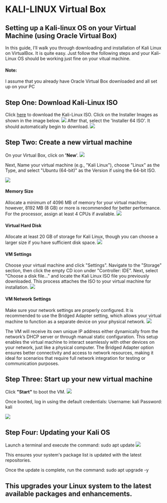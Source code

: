 <h1>KALI-LINUX Virtual Box</h1>


<h2>Setting up a Kali-linux OS on your Virtual Machine (using Oracle Virtual Box)</h2>
In this guide, I’ll walk you through downloading and installation of Kali Linux on VirtualBox. It is quite easy. Just follow the following steps and your Kali-Linux OS should be working just fine on your vitual machine.
<h4> Note: </h4> I assume that you already have Oracle Virtual Box downloaded and all set up on your PC

<h2>Step One: Download Kali-Linux ISO </h2>
Click <a href="https://www.kali.org/get-kali/#kali-platforms">here</a>  to download the Kali-Linux ISO. Click on the Installer Images as shown in the image below.

<img src = "Folder/kali 1.png">
After that, select the 'Installer 64 ISO'. It should automatically begin to download.
<img src = "Folder/kali download installer.png">

<h2>Step Two: Create a new virtual machine</h2>
On your Virtual Box, click on <b>'New</b>'.
<img src = "Folder/VM New VM.png">

Next, Name your virtual machine (e.g., "Kali Linux"), choose "Linux" as the Type, and select "Ubuntu (64-bit)" as the Version if using the 64-bit ISO.

<img src = "Folder/Kali Linux Name.png">

<h4>Memory Size</h4>
Allocate a minimum of 4096 MB of memory for your virtual machine; however, 8192 MB (8 GB) or more is recommended for better performance. For the processor, assign at least 4 CPUs if available.

<img src = "Folder/Kali Memory  CPU.png">

<h4>Virtual Hard Disk</h4>
Allocate at least 20 GB of storage for Kali Linux, though you can choose a larger size if you have sufficient disk space.

<img src = "Folder/kali hard disk.png">

<h4>VM Settings</h4>
Choose your virtual machine and click "Settings". Navigate to the "Storage" section, then click the empty CD icon under "Controller: IDE". Next, select "Choose a disk file..." and locate the Kali Linux ISO file you previously downloaded. This process attaches the ISO to your virtual machine for installation.

<img src = "Folder/Kali storage.png">

<h4>VM Network Settings </h4>
Make sure your network settings are properly configured. It is recommended to use the Bridged Adapter setting, which allows your virtual machine to function as a separate device on your physical network.

<img src = "Folder/Kali Bridged Net.png">

The VM will receive its own unique IP address either dynamically from the network’s DHCP server or through manual static configuration. This setup enables the virtual machine to interact seamlessly with other devices on your network, just like a physical computer. The Bridged Adapter option ensures better connectivity and access to network resources, making it ideal for scenarios that require full network integration for testing or communication purposes.


<h2>Step Three: Start up your new virtual machine</h2>
Click <b>"Start"</b> to boot the VM. 

<img src = "Folder/Kali vm start.png">

Once booted, log in using the default credentials:
Username: kali
Password: kali

<img src = "Folder/Kali login.png">

<h2>Step Four: Updating your Kali OS</h2>
Launch a terminal and execute the command:
sudo apt update

<img src = "Folder/Kali update 2.png">

This ensures your system's package list is updated with the latest repositories.

Once the update is complete, run the command:
sudo apt upgrade -y

This upgrades your Linux system to the latest available packages and enhancements.
-
